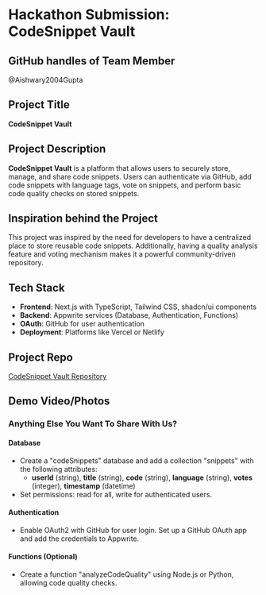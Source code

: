 # Hackathon Submission: CodeSnippet Vault

## GitHub handles of Team Member
@Aishwary2004Gupta

## Project Title
**CodeSnippet Vault**

## Project Description    
**CodeSnippet Vault** is a platform that allows users to securely store, manage, and share code snippets. Users can authenticate via GitHub, add code snippets with language tags, vote on snippets, and perform basic code quality checks on stored snippets.

## Inspiration behind the Project  
This project was inspired by the need for developers to have a centralized place to store reusable code snippets. Additionally, having a quality analysis feature and voting mechanism makes it a powerful community-driven repository.

## Tech Stack    
- **Frontend**: Next.js with TypeScript, Tailwind CSS, shadcn/ui components
- **Backend**: Appwrite services (Database, Authentication, Functions)
- **OAuth**: GitHub for user authentication
- **Deployment**: Platforms like Vercel or Netlify

## Project Repo  
[CodeSnippet Vault Repository](https://github.com/Aishwary2004Gupta/Code-snippet-vault)

## Demo Video/Photos  



### Anything Else You Want To Share With Us?

#### Database
- Create a "codeSnippets" database and add a collection "snippets" with the following attributes:
  - **userId** (string), **title** (string), **code** (string), **language** (string), **votes** (integer), **timestamp** (datetime)
- Set permissions: read for all, write for authenticated users.

#### Authentication
- Enable OAuth2 with GitHub for user login. Set up a GitHub OAuth app and add the credentials to Appwrite.

#### Functions (Optional)
- Create a function "analyzeCodeQuality" using Node.js or Python, allowing code quality checks.
